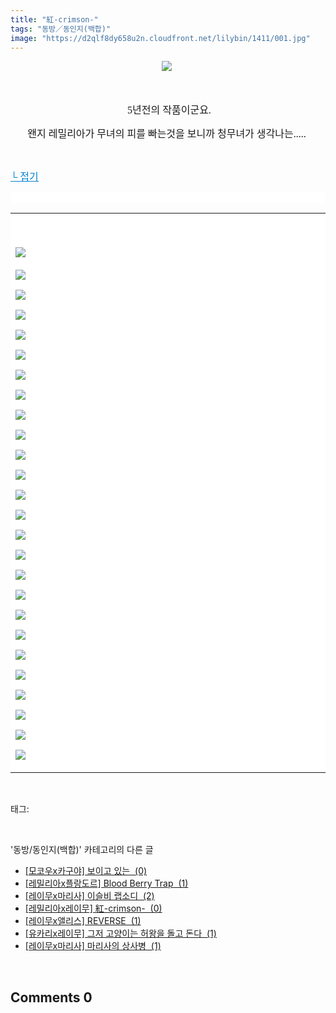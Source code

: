 ```yaml
---
title: "紅-crimson-"
tags: "동방／동인지(백합)"
image: "https://d2qlf8dy658u2n.cloudfront.net/lilybin/1411/001.jpg"
---
```

<div class="article">
<div class="area_view">
<p style="text-align: center"><img src="{{ site.imgserver12 }}/lilybin/1411/001.jpg"/><span style="font-family:굴림; font-size:12pt"> 
</span></p><p> 
 </p><p style="text-align: center"><span style="font-family:굴림; font-size:12pt"> 5년전의 작품이군요.
</span></p><p style="text-align: center"><span style="font-family:굴림; font-size:12pt">왠지 레밀리아가 무녀의 피를 빠는것을 보니까 청무녀가 생각나는..... 
</span></p><p> 
 </p><p><a href="http://blog.naver.com/PostView.nhn?blogId=cjb0236&amp;logNo=150160851809&amp;parentCategoryNo=&amp;categoryNo=41&amp;viewDate=&amp;isShowPopularPosts=false&amp;from=postView"><span style="color:#0482d6; font-family:굴림; font-size:12pt; text-decoration:underline">└ 접기</span></a><span style="font-family:굴림; font-size:12pt">
</span></p><p style="text-align: justify; background: white"> 
 </p><div><table border="0" style="border-collapse:collapse; background: white"><colgroup><col style="width:863px"/></colgroup><tbody valign="top"><tr><td valign="middle"><p style="text-align: justify"> 
 </p><p style="text-align: justify"><img src="{{ site.imgserver12 }}/lilybin/1411/002.jpg"/><span style="color:#557a74; font-family:돋움; font-size:10pt"><br/><br/><img src="{{ site.imgserver12 }}/lilybin/1411/003.jpg"/><br/><br/><img src="{{ site.imgserver12 }}/lilybin/1411/004.jpg"/><br/><br/><img src="{{ site.imgserver12 }}/lilybin/1411/005.jpg"/><br/><br/><img src="{{ site.imgserver12 }}/lilybin/1411/006.jpg"/><br/><br/><img src="{{ site.imgserver12 }}/lilybin/1411/007.jpg"/><br/><br/><img src="{{ site.imgserver12 }}/lilybin/1411/008.jpg"/><br/><br/><img src="{{ site.imgserver12 }}/lilybin/1411/009.jpg"/><br/><br/><img src="{{ site.imgserver12 }}/lilybin/1411/010.jpg"/><br/><br/><img src="{{ site.imgserver12 }}/lilybin/1411/011.jpg"/><br/><br/><img src="{{ site.imgserver12 }}/lilybin/1411/012.jpg"/><br/><br/><img src="{{ site.imgserver12 }}/lilybin/1411/013.jpg"/><br/><br/><img src="{{ site.imgserver12 }}/lilybin/1411/014.jpg"/><br/><br/><img src="{{ site.imgserver12 }}/lilybin/1411/015.jpg"/><br/><br/><img src="{{ site.imgserver12 }}/lilybin/1411/016.jpg"/><br/><br/><img src="{{ site.imgserver12 }}/lilybin/1411/017.jpg"/><br/><br/><img src="{{ site.imgserver12 }}/lilybin/1411/018.jpg"/><br/><br/><img src="{{ site.imgserver12 }}/lilybin/1411/019.jpg"/><br/><br/><img src="{{ site.imgserver12 }}/lilybin/1411/020.jpg"/><br/><br/><img src="{{ site.imgserver12 }}/lilybin/1411/021.jpg"/><br/><br/><img src="{{ site.imgserver12 }}/lilybin/1411/022.jpg"/><br/><br/><img src="{{ site.imgserver12 }}/lilybin/1411/023.jpg"/><br/><br/><img src="{{ site.imgserver12 }}/lilybin/1411/024.jpg"/><br/><br/><img src="{{ site.imgserver12 }}/lilybin/1411/025.jpg"/><br/><br/><img src="{{ site.imgserver12 }}/lilybin/1411/026.jpg"/><br/><br/><img src="{{ site.imgserver12 }}/lilybin/1411/027.jpg"/></span></p></td></tr></tbody></table></div>
</div></div><br/>
<div class="tagTrail">
<p>태그: </p>
<ul>
</ul>
</div><br/>
<div class="another">
<p>'동방/동인지(백합)' 카테고리의 다른 글</p>
<ul>
<li><a href="/lilybin_1414">
[모코우x카구야] 보이고 있는  (0)
</a></li>
<li><a href="/lilybin_1413">
[레밀리아x플랑도르] Blood Berry Trap  (1)
</a></li>
<li><a href="/lilybin_1412">
[레이무x마리사] 이슬비 랩소디  (2)
</a></li>
<li><a href="/lilybin_1411">
[레밀리아x레이무] 紅-crimson-  (0)
</a></li>
<li><a href="/lilybin_1410">
[레이무x앨리스] REVERSE  (1)
</a></li>
<li><a href="/lilybin_1409">
[유카리x레이무] 그저 고양이는 허왕을 돌고 돈다  (1)
</a></li>
<li><a href="/lilybin_1408">
[레이무x마리사] 마리사의 상사병  (1)
</a></li>
</ul>
</div><br/>
<div class="comment">
<h2 class="bold">Comments <span id="commentCount1411">0</span></h2>
<div style="clear:both;">
<div id="entry1411Comment" style="display:block">
</div>
</div>
</div><br/>
<br/>
<p id="refer"></p>
<br/>


